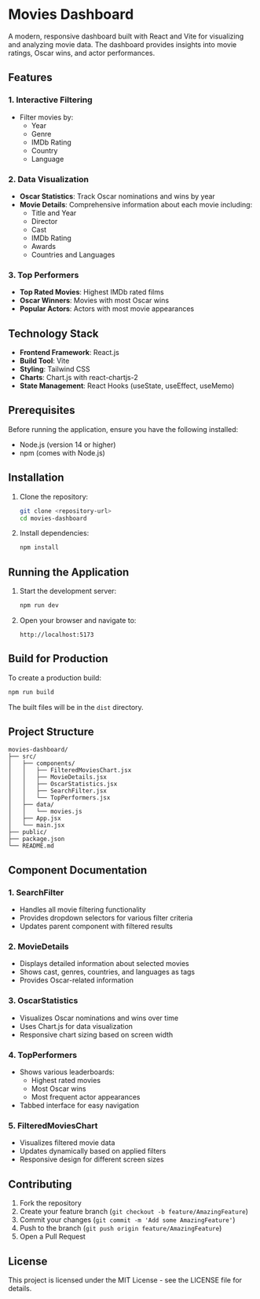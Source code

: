 # Movies Dashboard

A modern, responsive dashboard built with React and Vite for visualizing and analyzing movie data. The dashboard provides insights into movie ratings, Oscar wins, and actor performances.

## Features

### 1. Interactive Filtering
- Filter movies by:
  - Year
  - Genre
  - IMDb Rating
  - Country
  - Language

### 2. Data Visualization
- **Oscar Statistics**: Track Oscar nominations and wins by year
- **Movie Details**: Comprehensive information about each movie including:
  - Title and Year
  - Director
  - Cast
  - IMDb Rating
  - Awards
  - Countries and Languages

### 3. Top Performers
- **Top Rated Movies**: Highest IMDb rated films
- **Oscar Winners**: Movies with most Oscar wins
- **Popular Actors**: Actors with most movie appearances

## Technology Stack

- **Frontend Framework**: React.js
- **Build Tool**: Vite
- **Styling**: Tailwind CSS
- **Charts**: Chart.js with react-chartjs-2
- **State Management**: React Hooks (useState, useEffect, useMemo)

## Prerequisites

Before running the application, ensure you have the following installed:
- Node.js (version 14 or higher)
- npm (comes with Node.js)

## Installation

1. Clone the repository:
   ```bash
   git clone <repository-url>
   cd movies-dashboard
   ```

2. Install dependencies:
   ```bash
   npm install
   ```

## Running the Application

1. Start the development server:
   ```bash
   npm run dev
   ```

2. Open your browser and navigate to:
   ```
   http://localhost:5173
   ```

## Build for Production

To create a production build:

```bash
npm run build
```

The built files will be in the `dist` directory.

## Project Structure

```
movies-dashboard/
├── src/
│   ├── components/
│   │   ├── FilteredMoviesChart.jsx
│   │   ├── MovieDetails.jsx
│   │   ├── OscarStatistics.jsx
│   │   ├── SearchFilter.jsx
│   │   └── TopPerformers.jsx
│   ├── data/
│   │   └── movies.js
│   ├── App.jsx
│   └── main.jsx
├── public/
├── package.json
└── README.md
```

## Component Documentation

### 1. SearchFilter
- Handles all movie filtering functionality
- Provides dropdown selectors for various filter criteria
- Updates parent component with filtered results

### 2. MovieDetails
- Displays detailed information about selected movies
- Shows cast, genres, countries, and languages as tags
- Provides Oscar-related information

### 3. OscarStatistics
- Visualizes Oscar nominations and wins over time
- Uses Chart.js for data visualization
- Responsive chart sizing based on screen width

### 4. TopPerformers
- Shows various leaderboards:
  - Highest rated movies
  - Most Oscar wins
  - Most frequent actor appearances
- Tabbed interface for easy navigation

### 5. FilteredMoviesChart
- Visualizes filtered movie data
- Updates dynamically based on applied filters
- Responsive design for different screen sizes

## Contributing

1. Fork the repository
2. Create your feature branch (`git checkout -b feature/AmazingFeature`)
3. Commit your changes (`git commit -m 'Add some AmazingFeature'`)
4. Push to the branch (`git push origin feature/AmazingFeature`)
5. Open a Pull Request

## License

This project is licensed under the MIT License - see the LICENSE file for details.

